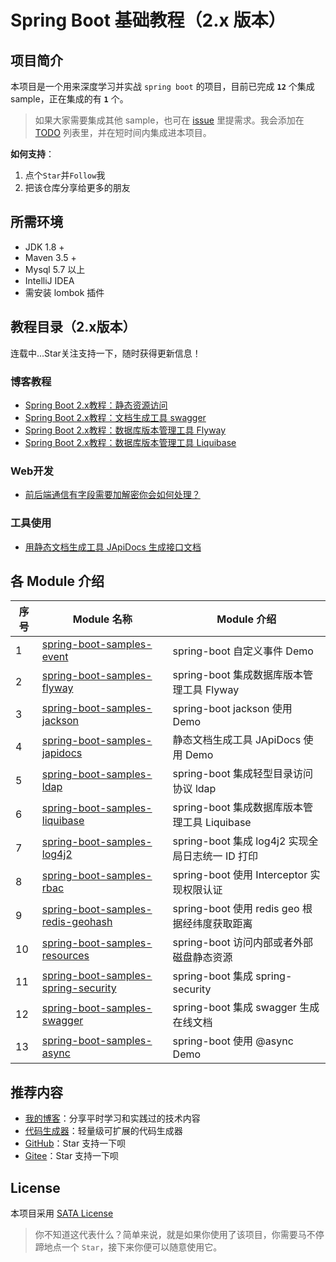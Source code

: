 # Spring Boot 基础教程（2.x 版本）

## 项目简介
本项目是一个用来深度学习并实战 `spring boot` 的项目，目前已完成 **`12`** 个集成 sample，正在集成的有 **`1`** 个。

> 如果大家需要集成其他 sample，也可在 [issue](https://github.com/zhuyizhuo/spring-boot-samples/issues/new) 里提需求。我会添加在 [TODO](./TODO.md) 列表里，并在短时间内集成进本项目。

**如何支持**：
1. 点个`Star`并`Follow`我
2. 把该仓库分享给更多的朋友

## 所需环境
- JDK 1.8 +
- Maven 3.5 +
- Mysql 5.7 以上
- IntelliJ IDEA
- 需安装 lombok 插件

## 教程目录（2.x版本）

连载中...Star关注支持一下，随时获得更新信息！

### 博客教程

- [Spring Boot 2.x教程：静态资源访问](http://zhuyizhuo.online/2020/06/11/spring-boot-resources-visit/)
- [Spring Boot 2.x教程：文档生成工具 swagger](http://zhuyizhuo.online/2020/06/17/spring-boot-swagger/)
- [Spring Boot 2.x教程：数据库版本管理工具 Flyway](http://zhuyizhuo.online/2020/06/21/spring-boot-flyway-database-version-control/)
- [Spring Boot 2.x教程：数据库版本管理工具 Liquibase](http://zhuyizhuo.online/2020/07/04/spring-boot-liquibase-database-version-controller/)

### Web开发
- [前后端通信有字段需要加解密你会如何处理？](http://zhuyizhuo.online/2020/07/12/spring-boot-jackson/)

### 工具使用
- [用静态文档生成工具 JApiDocs 生成接口文档](http://zhuyizhuo.online/2020/07/16/japidocs/)

## 各 Module 介绍

|序号| Module 名称                                                  | Module 介绍                                                  |
|---| ------------------------------------------------------------ | ------------------------------------------------------------ |
|1  | [spring-boot-samples-event](./spring-boot-2.x-samples/spring-boot-samples-event) | spring-boot 自定义事件 Demo |
|2  | [spring-boot-samples-flyway](./spring-boot-2.x-samples/spring-boot-samples-flyway) | spring-boot 集成数据库版本管理工具 Flyway |
|3  | [spring-boot-samples-jackson](./spring-boot-2.x-samples/spring-boot-samples-jackson) | spring-boot jackson 使用 Demo |
|4  | [spring-boot-samples-japidocs](./spring-boot-2.x-samples/spring-boot-samples-japidocs) | 静态文档生成工具 JApiDocs 使用 Demo |
|5  | [spring-boot-samples-ldap](./spring-boot-2.x-samples/spring-boot-samples-ldap) | spring-boot 集成轻型目录访问协议 ldap |
|6  | [spring-boot-samples-liquibase](./spring-boot-2.x-samples/spring-boot-samples-liquibase) | spring-boot 集成数据库版本管理工具 Liquibase |
|7  | [spring-boot-samples-log4j2](./spring-boot-2.x-samples/spring-boot-samples-log4j2)     | spring-boot 集成 log4j2 实现全局日志统一 ID 打印 |
|8  | [spring-boot-samples-rbac](./spring-boot-2.x-samples/spring-boot-samples-rbac)     | spring-boot 使用 Interceptor 实现权限认证 |
|9  | [spring-boot-samples-redis-geohash](./spring-boot-2.x-samples/spring-boot-samples-redis-geohash)     | spring-boot 使用 redis geo 根据经纬度获取距离  |
|10 | [spring-boot-samples-resources](./spring-boot-2.x-samples/spring-boot-samples-resources) | spring-boot 访问内部或者外部磁盘静态资源 |
|11 | [spring-boot-samples-spring-security](./spring-boot-2.x-samples/spring-boot-samples-spring-security) | spring-boot 集成 spring-security |
|12 | [spring-boot-samples-swagger](./spring-boot-2.x-samples/spring-boot-samples-swagger) | spring-boot 集成 swagger 生成在线文档 |
|13 | [spring-boot-samples-async](./spring-boot-2.x-samples/spring-boot-samples-async) | spring-boot 使用 @async Demo |

## 推荐内容

- [我的博客](http://zhuyizhuo.online/)：分享平时学习和实践过的技术内容
- [代码生成器](http://zhuyizhuo.online/code-generator-doc/)：轻量级可扩展的代码生成器
- [GitHub](https://github.com/zhuyizhuo/spring-boot-samples)：Star 支持一下呗
- [Gitee](https://gitee.com/zhuyizhuo/spring-boot-samples)：Star 支持一下呗

## License

本项目采用 [SATA License](https://github.com/zTrix/sata-license)

> 你不知道这代表什么？简单来说，就是如果你使用了该项目，你需要马不停蹄地点一个 `Star`，接下来你便可以随意使用它。
